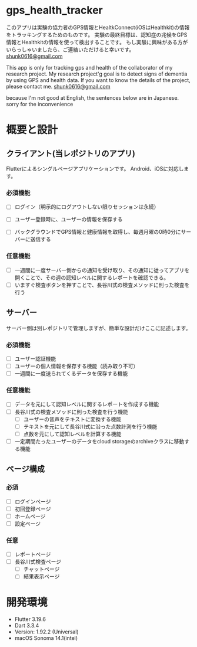 # gps_health_tracker
このアプリは実験の協力者のGPS情報とHealtkConnect(iOSはHealthkit)の情報をトラッキングするためのものです。
実験の最終目標は、認知症の兆候をGPS情報とHealthkitの情報を使って検出することです。
もし実験に興味がある方がいらっしゃいましたら、ご連絡いただけると幸いです。
shunk0616@gmail.com

This app is only for tracking gps and health of the collaborator of my research project.
My research project'g goal is to detect signs of dementia by using GPS and health data.
If you want to know the details of the project, please contact me.
shunk0616@gmail.com

because I'm not good at English, the sentences below are in Japanese. sorry for the inconvenience

# 概要と設計
## クライアント(当レポジトリのアプリ)
Flutterによるシングルページアプリケーションです。
Android、iOSに対応します。

### 必須機能
- [ ] ログイン（明示的にログアウトしない限りセッションは永続）
- [ ] ユーザー登録時に、ユーザーの情報を保存する
- [ ] バックグラウンドでGPS情報と健康情報を取得し、毎週月曜の0時0分にサーバーに送信する


### 任意機能
- [ ] 一週間に一度サーバー側からの通知を受け取り、その通知に従ってアプリを開くことで、その週の認知レベルに関するレポートを確認できる。
- [ ] いますぐ検査ボタンを押すことで、長谷川式の検査メソッドに則った検査を行う

## サーバー
サーバー側は別レポジトリで管理しますが、簡単な設計だけここに記述します。


### 必須機能
- [ ] ユーザー認証機能
- [ ] ユーザーの個人情報を保存する機能（読み取り不可）
- [ ] 一週間に一度送られてくるデータを保存する機能

### 任意機能
- [ ] データを元にして認知レベルに関するレポートを作成する機能
- [ ] 長谷川式の検査メソッドに則った検査を行う機能
  - [ ] ユーザーの音声をテキストに変換する機能
  - [ ] テキストを元にして長谷川式に沿った点数計測を行う機能
  - [ ] 点数を元にして認知レベルを計算する機能
- [ ] 一定期間たったユーザーのデータをcloud storageのarchiveクラスに移動する機能

## ページ構成
### 必須
- [ ] ログインページ
- [ ] 初回登録ページ
- [ ] ホームページ
- [ ] 設定ページ

### 任意
- [ ] レポートページ
- [ ] 長谷川式検査ページ
  - [ ] チャットページ
  - [ ] 結果表示ページ

# 開発環境
- Flutter 3.19.6
- Dart 3.3.4
- Version: 1.92.2 (Universal)
- macOS Sonoma 14.1(intel)